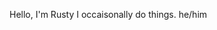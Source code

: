 Hello,
I'm Rusty
I occaisonally do things.
he/him

<!---
TheRustyAstronaut/TheRustyAstronaut is a ✨ special ✨ repository because its `README.md` (this file) appears on your GitHub profile.
You can click the Preview link to take a look at your changes.
--->
